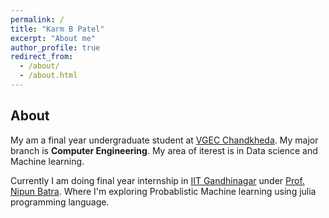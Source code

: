 ```yaml
---
permalink: /
title: "Karm B Patel"
excerpt: "About me"
author_profile: true
redirect_from: 
  - /about/
  - /about.html
---
```


## About
My am a final year undergraduate student at [VGEC Chandkheda](https://www.vgecg.ac.in/). My major branch is **Computer Engineering**. My area of iterest is in Data science and Machine  learning.

Currently I am doing final year internship in [IIT Gandhinagar](https://www.iitgn.ac.in/) under [Prof. Nipun Batra](https://nipunbatra.github.io/). Where I'm exploring Probablistic Machine learning using julia programming language.